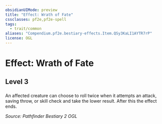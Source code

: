 ```yaml
---
obsidianUIMode: preview
title: "Effect: Wrath of Fate"
cssclasses: pf2e,pf2e-spell
tags:
  - trait/common
aliases: "Compendium.pf2e.bestiary-effects.Item.QSy3KaLI1AYTR7rP"
license: OGL
---
```

# Effect: Wrath of Fate
## Level 3
### 






An affected creature can choose to roll twice when it attempts an attack, saving throw, or skill check and take the lower result. After this the effect ends.

*Source: Pathfinder Bestiary 2*
*OGL*